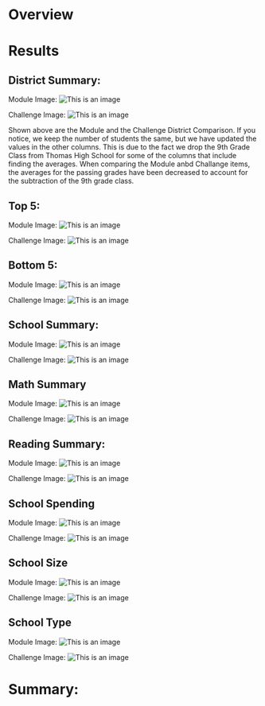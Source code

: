 # Overview

# Results

## District Summary:

Module Image:
![This is an image](https://github.com/nbhatia1014/School_District_Analysis/blob/main/Images/Module_District.PNG)

Challenge Image:
![This is an image](https://github.com/nbhatia1014/School_District_Analysis/blob/main/Images/Challenge_District.PNG)

Shown above are the Module and the Challenge District Comparison. If you notice, we keep the number of students the same, but we have updated the values in the other columns. This is due to the fact we drop the 9th Grade Class from Thomas High School for some of the columns that include finding the averages. When comparing the Module anbd Challange items, the averages for the passing grades have been decreased to account for the subtraction of the 9th grade class.

## Top 5:
Module Image:
![This is an image](https://github.com/nbhatia1014/School_District_Analysis/blob/main/Images/Module_Top.PNG)

Challenge Image:
![This is an image](https://github.com/nbhatia1014/School_District_Analysis/blob/main/Images/Challenge_Top.PNG)

## Bottom 5:
Module Image:
![This is an image](https://github.com/nbhatia1014/School_District_Analysis/blob/main/Images/Module_Bottom.PNG)

Challenge Image:
![This is an image](https://github.com/nbhatia1014/School_District_Analysis/blob/main/Images/Challenge_Bottom.PNG)

## School Summary:

Module Image:
![This is an image](https://github.com/nbhatia1014/School_District_Analysis/blob/main/Images/Module_PerSchool.PNG)

Challenge Image:
![This is an image](https://github.com/nbhatia1014/School_District_Analysis/blob/main/Images/Challenge_PerSchoo.PNG)

## Math Summary

Module Image:
![This is an image](https://github.com/nbhatia1014/School_District_Analysis/blob/main/Images/Module_MathGrade.PNG)

Challenge Image:
![This is an image](https://github.com/nbhatia1014/School_District_Analysis/blob/main/Images/Challenge_MathGrade.PNG)

## Reading Summary:
Module Image:
![This is an image](https://github.com/nbhatia1014/School_District_Analysis/blob/main/Images/Module_ReadGrade.PNG)

Challenge Image:
![This is an image](https://github.com/nbhatia1014/School_District_Analysis/blob/main/Images/Challenge_ReadGrade.PNG)

## School Spending
Module Image:
![This is an image](https://github.com/nbhatia1014/School_District_Analysis/blob/main/Images/Module_Spending.PNG)

Challenge Image:
![This is an image](https://github.com/nbhatia1014/School_District_Analysis/blob/main/Images/Challenge_Spending.PNG)

## School Size
Module Image:
![This is an image](https://github.com/nbhatia1014/School_District_Analysis/blob/main/Images/Module_Size.PNG)

Challenge Image:
![This is an image](https://github.com/nbhatia1014/School_District_Analysis/blob/main/Images/Challenge_Size.PNG)

## School Type
Module Image:
![This is an image](https://github.com/nbhatia1014/School_District_Analysis/blob/main/Images/Module_Type.PNG)

Challenge Image:
![This is an image](https://github.com/nbhatia1014/School_District_Analysis/blob/main/Images/Challenge_Type.PNG)

# Summary:
